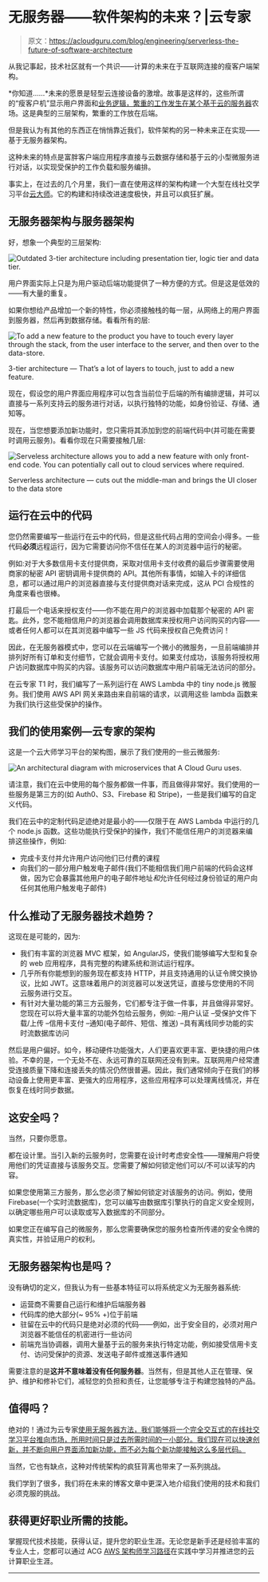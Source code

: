 # 无服务器——软件架构的未来？|云专家

> 原文：<https://acloudguru.com/blog/engineering/serverless-the-future-of-software-architecture>

从我记事起，技术社区就有一个共识——计算的未来在于互联网连接的瘦客户端架构。

*你知道……*未来的愿景是轻型云连接设备的激增。故事是这样的，这些所谓的“瘦客户机”显示用户界面和[业务逻辑，繁重的工作发生在某个基于云的服务器](https://acloudguru.com/blog/engineering/evolution-of-business-logic-from-monoliths-through-microservices-to-functions)农场。这是典型的三层架构，繁重的工作放在后端。

但是我认为有其他的东西正在悄悄靠近我们，软件架构的另一种未来正在实现——基于无服务器架构。

这种未来的特点是富胖客户端应用程序直接与云数据存储和基于云的小型微服务进行对话，以实现受保护的工作负载和服务编排。

事实上，在过去的几个月里，我们一直在使用这样的架构构建一个大型在线社交学习平台[云大师](https://acloudguru.com/)。它的构建和持续改进速度极快，并且可以疯狂扩展。

## 无服务器架构与服务器架构

好，想象一个典型的三层架构:

![Outdated 3-tier architecture including presentation tier, logic tier and data tier. ](img/3fb323ec915ea39f623330d17a6f3401.png)

用户界面实际上只是为用户驱动后端功能提供了一种方便的方式。但是这是低效的——有大量的重复。

如果你想给产品增加一个新的特性，你必须接触栈的每一层，从网络上的用户界面到服务器，然后再到数据存储。看看所有的层:

![To add a new feature to the product you have to touch every layer through the stack, from the user interface to the server, and then over to the data-store.](img/58d2441d77b96f1e2f8cb39c19ae0377.png)

3-tier architecture — That’s a lot of layers to touch, just to add a new feature.

现在，假设您的用户界面应用程序可以包含当前位于后端的所有编排逻辑，并可以直接与一系列支持云的服务进行对话，以执行独特的功能，如身份验证、存储、通知等。

现在，当您想要添加新功能时，您只需将其添加到您的前端代码中(并可能在需要时调用云服务)。看看你现在只需要接触几层:

![Serveless architecture allows you to add a new feature with only front-end code. You can potentially call out to cloud services where required. ](img/6f0822eb92faa159c085b712b7175c21.png)

Serverless architecture — cuts out the middle-man and brings the UI closer to the data store

## 运行在云中的代码

您仍然需要编写一些运行在云中的代码，但是这些代码占用的空间会小得多。一些代码**必须**远程运行，因为它需要访问你不信任在某人的浏览器中运行的秘密。

例如:对于大多数信用卡支付提供商，采取对信用卡支付收费的最后步骤需要使用商家的秘密 API 密钥调用卡提供商的 API。其他所有事情，如输入卡的详细信息，都可以通过用户的浏览器直接与支付提供商对话来完成，这从 PCI 合规性的角度来看也很棒。

打最后一个电话来授权支付——你不能在用户的浏览器中加载那个秘密的 API 密匙。此外，您不能相信用户的浏览器会调用数据库来授权用户访问购买的内容——或者任何人都可以在其浏览器中编写一些 JS 代码来授权自己免费访问！

因此，在无服务器模式中，您可以在云端编写一个微小的微服务，一旦前端编排并排列好所有订单和支付细节，它就会调用卡支付。如果支付成功，该服务将授权用户访问数据库中购买的内容。该服务可以访问数据库中用户前端无法访问的部分。

在云专家 T1 时，我们编写了一系列运行在 AWS Lambda 中的 tiny node.js 微服务。我们使用 AWS API 网关来路由来自前端的请求，以调用这些 lambda 函数来为我们执行这些受保护的操作。

## 我们的使用案例—云专家的架构

这是一个云大师学习平台的架构图，展示了我们使用的一些云微服务:

![An architectural diagram with microservices that A Cloud Guru uses. ](img/cbf5f0011e246465f1995a8d0ca828de.png)

请注意，我们在云中使用的每个服务都做一件事，而且做得非常好。我们使用的一些服务是第三方的(如 Auth0、S3、Firebase 和 Stripe)，一些是我们编写的自定义代码。

我们在云中的定制代码足迹绝对是最小的——仅限于在 AWS Lambda 中运行的几个 node.js 函数。这些功能执行受保护的操作，我们不能信任用户的浏览器来编排这些操作，例如:

*   完成卡支付并允许用户访问他们已付费的课程
*   向我们的一部分用户触发电子邮件(我们不能相信我们用户前端的代码会这样做，因为它会暴露其他用户的电子邮件地址*和*允许任何经过身份验证的用户向任何其他用户触发电子邮件)

## 什么推动了无服务器技术趋势？

这现在是可能的，因为:

*   我们有丰富的浏览器 MVC 框架，如 AngularJS，使我们能够编写大型和复杂的 web 应用程序，具有完整的构建系统和测试运行程序。
*   几乎所有你能想到的服务现在都支持 HTTP，并且支持通用的认证令牌交换协议，比如 JWT。这意味着用户的浏览器可以发送凭证，直接与您使用的不同云服务进行交互。
*   有针对大量功能的第三方云服务，它们都专注于做一件事，并且做得非常好。您现在可以将大量丰富的功能外包给云服务，例如:
    –用户认证
    –受保护文件下载/上传
    –信用卡支付
    –通知(电子邮件、短信、推送)
    –具有离线同步功能的实时流数据库访问

然后是用户偏好。如今，移动硬件功能强大，人们更喜欢更丰富、更快捷的用户体验。不幸的是，一个无处不在、永远可靠的互联网还没有到来。互联网用户经常遭受连接质量下降和连接丢失的情况仍然很普遍。因此，我们通常倾向于在我们的移动设备上使用更丰富、更强大的应用程序，这些应用程序可以处理离线情况，并在恢复在线时同步数据。

## 这安全吗？

当然，只要你愿意。

都在设计里。当引入新的云服务时，您需要在设计时考虑安全性——理解用户将使用他们的凭证直接与该服务交互。您需要了解如何锁定他们可以/不可以读写的内容。

如果您使用第三方服务，那么您必须了解如何锁定对该服务的访问。例如，使用 Firebase(一个实时流数据库)，您可以编写由数据库引擎执行的自定义安全规则，以确定哪些用户可以读取或写入数据库的不同部分。

如果您正在编写自己的微服务，那么您需要确保您的服务检查所传递的安全令牌的真实性，并验证用户的权利。

## 无服务器架构也是吗？

没有确切的定义，但我认为有一些基本特征可以将系统定义为无服务器系统:

*   运营商不需要自己运行和维护后端服务器
*   代码库的绝大部分(~ 95% +)位于前端
*   驻留在云中的代码只是绝对必须的代码——例如，出于安全目的，必须对用户浏览器不能信任的机密进行一些访问
*   前端充当协调器，调用大量基于云的服务来执行特定功能，例如接受信用卡支付、访问受保护的资源、发送电子邮件或推送事件通知

需要注意的是**这并不意味着没有任何服务器**。当然有，但是其他人正在管理、保护、维护和修补它们，减轻您的负担和责任，让您能够专注于构建您独特的产品。

## 值得吗？

绝对的！通过为云专家[使用无服务器方法，我们能够将一个完全交互式的在线社交学习平台推向市场，所用时间只是过去所需时间的一小部分。我们现在可以快速创新，并不断向用户界面添加新功能，而不必为每个新功能接触这么多层代码。](https://acloudguru.com/)

当然，它也有缺点，这种对传统架构的疯狂背离也带来了一系列挑战。

我们学到了很多，我们将在未来的博客文章中更深入地介绍我们使用的技术和我们必须克服的挑战。

## 获得更好职业所需的技能。

掌握现代技术技能，获得认证，提升您的职业生涯。无论您是新手还是经验丰富的专业人士，您都可以通过 ACG [AWS 架构师学习路径](https://acloudguru.com/learning-paths/aws-architect)在实践中学习并推进您的云计算职业生涯。

* * *